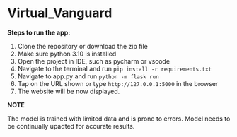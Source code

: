 # Virtual_Vanguard

**Steps to run the app:**

1. Clone the repository or download the zip file
2. Make sure python 3.10 is installed
3. Open the project in IDE, such as pycharm or vscode
4. Navigate to the terminal and run ```pip install -r requirements.txt```
5. Navigate to app.py and run ```python -m flask run```
6. Tap on the URL shown or type ```http://127.0.0.1:5000``` in the browser
7. The website will be now displayed.

**NOTE**

The model is trained with limited data and is prone to errors. Model needs to be continually upadted for accurate results.
 
